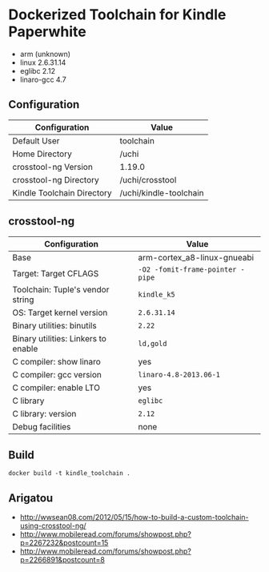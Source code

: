
Dockerized Toolchain for Kindle Paperwhite
==========================================

- arm (unknown)
- linux 2.6.31.14
- eglibc 2.12
- linaro-gcc 4.7


Configuration
-------------

|Configuration|Value|
|----|-----|
|Default User|toolchain|
|Home Directory|/uchi|
|crosstool-ng Version|1.19.0|
|crosstool-ng Directory|/uchi/crosstool|
|Kindle Toolchain Directory|/uchi/kindle-toolchain|


crosstool-ng
------------

|Configuration|Value|
|-------------|-----|
|Base|arm-cortex_a8-linux-gnueabi|
|Target: Target CFLAGS|`-O2 -fomit-frame-pointer -pipe`|
|Toolchain: Tuple's vendor string|`kindle_k5`|
|OS: Target kernel version|`2.6.31.14`|
|Binary utilities: binutils|`2.22`|
|Binary utilities: Linkers to enable|`ld,gold`|
|C compiler: show linaro|yes|
|C compiler: gcc version|`linaro-4.8-2013.06-1`|
|C compiler: enable LTO|yes|
|C library|`eglibc`|
|C library: version|`2.12`|
|Debug facilities|none|

Build
-----

    docker build -t kindle_toolchain .


Arigatou
--------

- http://wwsean08.com/2012/05/15/how-to-build-a-custom-toolchain-using-crosstool-ng/
- http://www.mobileread.com/forums/showpost.php?p=2267232&postcount=15
- http://www.mobileread.com/forums/showpost.php?p=2266891&postcount=8




